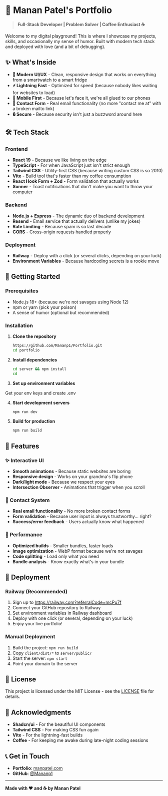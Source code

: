 # 🚀 Manan Patel's Portfolio

> **Full-Stack Developer | Problem Solver | Coffee Enthusiast ☕**

Welcome to my digital playground! This is where I showcase my projects, skills, and occasionally my sense of humor. Built with modern tech stack and deployed with love (and a bit of debugging).

## ✨ What's Inside

- **🎨 Modern UI/UX** - Clean, responsive design that works on everything from a smartwatch to a smart fridge
- **⚡ Lightning Fast** - Optimized for speed (because nobody likes waiting for websites to load)
- **📱 Mobile First** - Because let's face it, we're all glued to our phones
- **🎯 Contact Form** - Real email functionality (no more "contact me at" with a broken mailto link)
- **🔒 Secure** - Because security isn't just a buzzword around here

## 🛠️ Tech Stack

### Frontend

- **React 19** - Because we like living on the edge
- **TypeScript** - For when JavaScript just isn't strict enough
- **Tailwind CSS** - Utility-first CSS (because writing custom CSS is so 2010)
- **Vite** - Build tool that's faster than my coffee consumption
- **React Hook Form + Zod** - Form validation that actually works
- **Sonner** - Toast notifications that don't make you want to throw your computer

### Backend

- **Node.js + Express** - The dynamic duo of backend development
- **Resend** - Email service that actually delivers (unlike my jokes)
- **Rate Limiting** - Because spam is so last decade
- **CORS** - Cross-origin requests handled properly

### Deployment

- **Railway** - Deploy with a click (or several clicks, depending on your luck)
- **Environment Variables** - Because hardcoding secrets is a rookie move

## 🚀 Getting Started

### Prerequisites

- Node.js 18+ (because we're not savages using Node 12)
- npm or yarn (pick your poison)
- A sense of humor (optional but recommended)

### Installation

1. **Clone the repository**

   ```bash
   https://github.com/Mananp1/Portfolio.git
   cd portfolio
   ```

2. **Install dependencies**

   ```bash
   cd server && npm install
   cd 
   ```

3. **Set up environment variables**

  Get your env keys and create .env

4. **Start development servers**

   ```bash
   npm run dev
   ```

5. **Build for production**
   ```bash
   npm run build
   ```

## 🎯 Features

### ✨ Interactive UI

- **Smooth animations** - Because static websites are boring
- **Responsive design** - Works on your grandma's flip phone
- **Dark/light mode** - Because we respect your eyes
- **Intersection Observer** - Animations that trigger when you scroll

### 📧 Contact System

- **Real email functionality** - No more broken contact forms
- **Form validation** - Because user input is always trustworthy... right?
- **Success/error feedback** - Users actually know what happened

### 🚀 Performance

- **Optimized builds** - Smaller bundles, faster loads
- **Image optimization** - WebP format because we're not savages
- **Code splitting** - Load only what you need
- **Bundle analysis** - Know exactly what's in your bundle

## 🚀 Deployment

### Railway (Recommended)

1. Sign up to https://railway.com?referralCode=mcPu7f
2. Connect your GitHub repository to Railway
3. Set environment variables in Railway dashboard
4. Deploy with one click (or several, depending on your luck)
5. Enjoy your live portfolio!

### Manual Deployment

1. Build the project: `npm run build`
2. Copy `client/dist/*` to `server/public/`
3. Start the server: `npm start`
4. Point your domain to the server


## 📝 License

This project is licensed under the MIT License - see the [LICENSE](LICENSE) file for details.

## 🙏 Acknowledgments

- **Shadcn/ui** - For the beautiful UI components
- **Tailwind CSS** - For making CSS fun again
- **Vite** - For the lightning-fast builds
- **Coffee** - For keeping me awake during late-night coding sessions

## 📞 Get in Touch

- **Portfolio**: [manpatel.com](https://manpatel.com)
- **GitHub**: [@Mananp1](https://github.com/Mananp1)

---

**Made with ❤️ and ☕ by Manan Patel**

